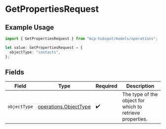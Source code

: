 # GetPropertiesRequest

## Example Usage

```typescript
import { GetPropertiesRequest } from "mcp-hubspot/models/operations";

let value: GetPropertiesRequest = {
  objectType: "contacts",
};
```

## Fields

| Field                                                          | Type                                                           | Required                                                       | Description                                                    |
| -------------------------------------------------------------- | -------------------------------------------------------------- | -------------------------------------------------------------- | -------------------------------------------------------------- |
| `objectType`                                                   | [operations.ObjectType](../../models/operations/objecttype.md) | :heavy_check_mark:                                             | The type of the object for which to retrieve properties.       |